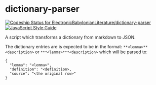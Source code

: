 # dictionary-parser

[ ![Codeship Status for ElectronicBabylonianLiterature/dictionary-parser](https://app.codeship.com/projects/b1517250-34cc-0136-b3a0-0a4605642058/status?branch=master)](https://app.codeship.com/projects/289131)
[![JavaScript Style Guide](https://img.shields.io/badge/code_style-standard-brightgreen.svg)](https://standardjs.com)

A script which transforms a dictionary from markdown to JSON.

The dictionary entries are is expected to be in the format: `**<lemma>**<description>` or `***<lemma>***<description>` which will be parsed to:
```
{
  "lemma": "<lemma>",
  "definition": "<definition>,
  "source": "<the original row>"
}
```